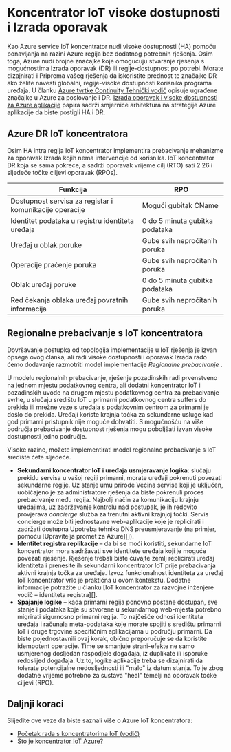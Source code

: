 <properties
 pageTitle="Koncentrator IoT HA i DR | Microsoft Azure"
 description="U članku se opisuje značajke koje vam pomažu da biste sastavili iznimno dostupnih IoT rješenja s Izrada mogućnosti za oporavak."
 services="iot-hub"
 documentationCenter=""
 authors="fsautomata"
 manager="timlt"
 editor=""/>

<tags
 ms.service="iot-hub"
 ms.devlang="na"
 ms.topic="article"
 ms.tgt_pltfrm="na"
 ms.workload="na"
 ms.date="02/03/2016"
 ms.author="elioda"/>

# <a name="iot-hub-high-availability-and-disaster-recovery"></a>Koncentrator IoT visoke dostupnosti i Izrada oporavak

Kao Azure service IoT koncentrator nudi visoke dostupnosti (HA) pomoću ponavljanja na razini Azure regija bez dodatnog potrebnih rješenja. Osim toga, Azure nudi brojne značajke koje omogućuju stvaranje rješenja s mogućnostima Izrada oporavak (DR) ili regije-dostupnost po potrebi. Morate dizajnirati i Priprema vašeg rješenja da iskoristite prednost te značajke DR ako želite navesti globalni, regije-visoke dostupnosti korisnika programa uređaja. U članku [Azure tvrtke Continuity Tehnički vodič](../resiliency/resiliency-technical-guidance.md) opisuje ugrađene značajke u Azure za poslovanje i DR. [Izrada oporavak i visoke dostupnosti za Azure aplikacije][] papira sadrži smjernice arhitektura na strategije Azure aplikacije da biste postigli HA i DR.

## <a name="azure-iot-hub-dr"></a>Azure DR IoT koncentratora
Osim HA intra regija IoT koncentrator implementira prebacivanje mehanizme za oporavak Izrada kojih nema intervencije od korisnika. IoT koncentrator DR koja se sama pokreće, a sadrži oporavak vrijeme cilj (RTO) sati 2 26 i sljedeće točke ciljevi oporavak (RPOs).

| Funkcija | RPO |
| ------------- | --- |
| Dostupnost servisa za registar i komunikacije operacije | Mogući gubitak CName |
| Identitet podataka u registru identiteta uređaja | 0 do 5 minuta gubitka podataka |
| Uređaj u oblak poruke | Gube svih nepročitanih poruka |
| Operacije praćenje poruka | Gube svih nepročitanih poruka |
| Oblak uređaj poruke | 0 do 5 minuta gubitka podataka |
| Red čekanja oblaka uređaj povratnih informacija | Gube svih nepročitanih poruka |

## <a name="regional-failover-with-iot-hub"></a>Regionalne prebacivanje s IoT koncentratora

Dovršavanje postupka od topologija implementacije u IoT rješenja je izvan opsega ovog članka, ali radi visoke dostupnosti i oporavak Izrada rado ćemo dodavanje razmotriti model implementacije *Regionalne prebacivanje* .

U modelu regionalnih prebacivanje, rješenje pozadinskih radi prvenstveno na jednom mjestu podatkovnog centra, ali dodatni koncentrator IoT i pozadinskih uvode na drugom mjestu podatkovnog centra za prebacivanje svrhe, u slučaju središtu IoT u primarni podatkovnog centra suffers do prekida ili mrežne veze s uređaja s podatkovnim centrom za primarni je došlo do prekida. Uređaji koriste krajnja točka za sekundarne usluge kad god primarni pristupnik nije moguće dohvatiti. S mogućnošću na više područja prebacivanje dostupnost rješenja mogu poboljšati izvan visoke dostupnosti jedno područje.

Visoke razine, možete implementirati model regionalne prebacivanje s IoT središte ćete sljedeće.

* **Sekundarni koncentrator IoT i uređaja usmjeravanje logika**: slučaju prekidu servisa u vašoj regiji primarni, morate uređaji pokrenuti povezati sekundarne regije. Uz stanje umu prirode Većina servise koji je uključen, uobičajeno je za administratore rješenja da biste pokrenuli proces prebacivanje među regija. Najbolji način za komunikaciju krajnju uređajima, uz zadržavanje kontrolu nad postupak, je ih redovito provjerava *concierge* služba za trenutni aktivni krajnjoj točki. Servis concierge može biti jednostavne web-aplikacije koje je replicirati i zadržati dostupna Upotreba tehnika DNS preusmjeravanje (na primjer, pomoću [Upravitelja promet za Azure][]).
* **Identitet registra replikacije** – da bi se moći koristiti, sekundarne IoT koncentrator mora sadržavati sve identitete uređaja koji je moguće povezati rješenje. Rješenje trebali biste čuvajte zemlj replicirati uređaj identiteta i prenesite ih sekundarni koncentrator IoT prije prebacivanja aktivni krajnja točka za uređaje. Izvoz funkcionalnost identiteta za uređaj IoT koncentrator vrlo je praktična u ovom kontekstu. Dodatne informacije potražite u članku [IoT koncentrator za razvojne inženjere vodič – identiteta registra][].
* **Spajanje logike** – kada primarni regija ponovno postane dostupan, sve stanje i podataka koje su stvorene u sekundarnog web-mjesta potrebno migrirati sigurnosno primarni regija. To najčešće odnosi identiteta uređaja i računala meta-podataka koje morate spojiti s središtu primarni IoT i druge trgovine specifičnim aplikacijama u području primarni. Da biste pojednostavnili ovaj korak, obično preporučuje se da koristite idempotent operacije. Time se smanjuje strani-efekte ne samo usmjerenog dosljedan raspodjele događaja, iz duplikate ili isporuke redoslijed događaja. Uz to, logike aplikacije treba se dizajnirati da tolerate potencijalne nedosljednosti ili "malo" iz datum stanja. To je zbog dodatne vrijeme potrebno za sustava "heal" temelji na oporavak točke ciljevi (RPO).

## <a name="next-steps"></a>Daljnji koraci

Slijedite ove veze da biste saznali više o Azure IoT koncentratora:

- [Početak rada s koncentratorima IoT (vodič)][lnk-get-started]
- [Što je koncentrator IoT Azure?][]

[Izrada oporavak i visoke dostupnosti za Azure aplikacije]: ../resiliency/resiliency-disaster-recovery-high-availability-azure-applications.md
[Azure Business Continuity Technical Guidance]: https://azure.microsoft.com/documentation/articles/resiliency-technical-guidance/
[Azure Upravitelj promet]: https://azure.microsoft.com/documentation/services/traffic-manager/
[Vodič za razvojne inženjere koncentrator IoT - identiteta registra]: iot-hub-devguide-identity-registry.md

[lnk-get-started]: iot-hub-csharp-csharp-getstarted.md
[Što je koncentrator IoT Azure?]: iot-hub-what-is-iot-hub.md
